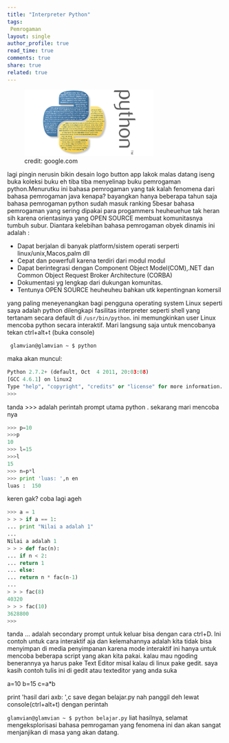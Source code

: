 ```yaml
---
title: "Interpreter Python"
tags:
 Pemrogaman
layout: single
author_profile: true
read_time: true
comments: true
share: true
related: true
---
```

<figure style="width: 300px" class="align-center">
<img src="/images/pytthon.png">
<figcaption>credit: google.com</figcaption>
</figure> 
lagi pingin nerusin bikin desain logo button app lakok malas datang iseng buka koleksi buku  eh tiba tiba menyelinap buku pemrogaman python.Menurutku ini bahasa pemrogaman yang tak kalah fenomena dari bahasa pemrogaman java kenapa? bayangkan hanya beberapa tahun saja bahasa pemrogaman python sudah masuk ranking 5besar bahasa pemrogaman yang sering dipakai para progammers heuheuehue tak heran sih karena orientasinya yang OPEN SOURCE membuat komunitasnya tumbuh subur. Diantara kelebihan bahasa pemrogaman obyek dinamis ini adalah :

* Dapat berjalan di banyak platform/sistem operati serperti linux/unix,Macos,palm dll
* Cepat dan powerfull karena terdiri dari modul modul
* Dapat berintegrasi dengan Component Object Model(COM),.NET dan Common Object Request Broker Architecture (CORBA)
* Dokumentasi yg lengkap dari dukungan komunitas.
* Tentunya OPEN SOURCE heuheuheu bahkan utk kepentingnan komersil

yang paling meneyenangkan bagi pengguna operating system Linux seperti saya adalah python dilengkapi fasilitas interpreter seperti shell yang tertanam secara default di `/usr/bin/python`. ini memungkinkan  user Linux mencoba python secara interaktif. Mari langsung saja untuk mencobanya tekan ctrl+alt+t (buka console)

```console
 glamvian@glamvian ~ $ python
```

maka akan muncul:

```python
Python 2.7.2+ (default, Oct  4 2011, 20:03:08) 
[GCC 4.6.1] on linux2
Type "help", "copyright", "credits" or "license" for more information.
>>> 
```
tanda >>> adalah perintah prompt utama python .
sekarang mari mencoba nya

```python
>>> p=10  
>>>p     
10  
>>> l=15  
>>>l  
15  
>>> n=p*l  
>>> print 'luas: ',n en  
luas :  150  
```
keren gak? coba lagi ageh

```python
>>> a = 1  
> > > if a == 1:  
... print "Nilai a adalah 1"  
...  
Nilai a adalah 1  
> > > def fac(n):  
... if n < 2:  
... return 1  
... else:  
... return n * fac(n-1)  
...  
> > > fac(8)  
40320  
> > > fac(10)  
3628800  
>>>  
```

tanda ... adalah secondary prompt untuk keluar bisa dengan cara ctrl+D.
Ini contoh untuk cara interaktif aja dan kelemahannya adalah kita tidak bisa menyimpan di media penyimpanan karena mode interaktif ini hanya untuk mencoba beberapa script yang akan kita pakai. kalau mau ngoding benerannya ya harus pake Text Editor misal kalau di linux pake gedit.
saya kasih contoh tulis ini di gedit atau texteditor yang anda suka

a=10
b=15
c=a*b

print 'hasil dari axb: ',c
save degan belajar.py nah panggil deh lewat console(ctrl+alt+t) dengan perintah

`glamvian@glamvian ~ $ python belajar.py`
liat hasilnya, selamat mengeksplorisasi bahasa pemrogaman yang fenomena ini dan akan sangat menjanjikan di masa yang akan datang.


